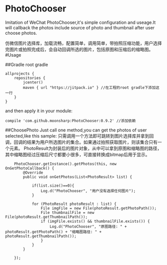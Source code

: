 # PhotoChooser
Imitation of WeChat PhotoChooser,it's simple configuration and useage.It will callback the photos include source of photo and thumbnail after user choose photos. 

仿微信图片选择库，加载流畅，配置简单，调用简单，带拍照压缩功能，用户选择完图片或拍照完成后，会自动回调所选的图片，包括原图和压缩后的缩略图。
#Usage

##Gradle
root gradle
```
allprojects {
    repositories { 
        jcenter()      
        maven { url "https://jitpack.io" } //在工程的root gradle下添加这一行      
    }    
}
```

and then apply it in your module:
```
compile 'com.github.moonsharp:PhotoChooser:0.9.2' //添加依赖
```
##ChoosePhoto
Just call one method,you can get the photos of user selected,like this sample:
只需调用一个方法即可跳转到图片选择库并拿到回调，回调的结果为用户所选图片的集合。如果通过拍照获取图片，则该集合只有一个元素。
PhotoResult为封装后的图片对象，从中可以拿到原图和缩略图的路径，其中缩略图经过压缩后尺寸都要小很多，可直接转换成bitmap后用于显示。
```
    PhotoChooser.getInstance().getPhotos(this, new OnGetPhotoCallback() {
        @Override
        public void onGetPhotos(List<PhotoResult> list) {

            if(list.size()==0){
                Log.d("PhotoChooser", "用户没有选择任何图片");
            }

            for (PhotoResult photoResult : list) {
                File imgFile = new File(photoResult.getPhotoPath());
                File thumbnailFile = new File(photoResult.getThumbnailPath());
                if (imgFile.exists() && thumbnailFile.exists()) {
                    Log.d("PhotoChooser", "原图路径: " + photoResult.getPhotoPath() + "缩略图路径: " + photoResult.getThumbnailPath());
                }
            }
        }

    });
```
